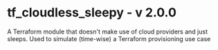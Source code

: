 # tf_cloudless_sleepy - v 2.0.0
A Terraform module that doesn't make use of cloud providers and just sleeps. Used to simulate (time-wise) a Terraform provisioning use case  
